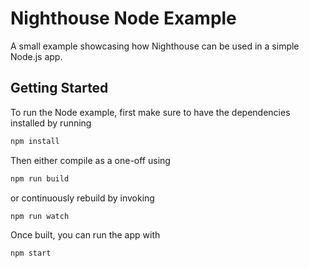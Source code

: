 # Nighthouse Node Example

A small example showcasing how Nighthouse can be used in a simple Node.js app.

## Getting Started

To run the Node example, first make sure to have the dependencies installed by running

```sh
npm install
```

Then either compile as a one-off using

```sh
npm run build
```

or continuously rebuild by invoking

```sh
npm run watch
```

Once built, you can run the app with

```sh
npm start
```
